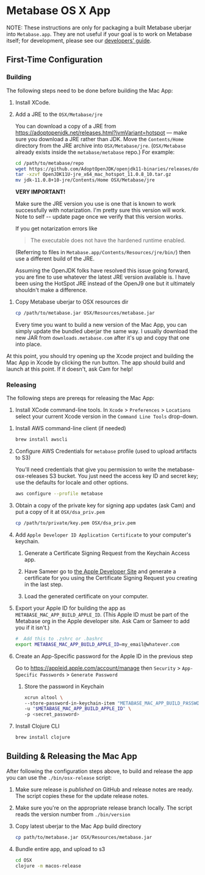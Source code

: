 # Metabase OS X App

NOTE: These instructions are only for packaging a built Metabase uberjar into `Metabase.app`. They are not useful if your goal is to work on Metabase itself; for development, please see
our [developers' guide](developers-guide.md).

## First-Time Configuration

### Building

The following steps need to be done before building the Mac App:

1.  Install XCode.

1.  Add a JRE to the `OSX/Metabase/jre`

    You can download a copy of a JRE from https://adoptopenjdk.net/releases.html?jvmVariant=hotspot — make sure you download a JRE rather than JDK. Move the `Contents/Home` directory from the JRE archive into `OSX/Metabase/jre`. (`OSX/Metabase` already exists inside the `metabase/metabase` repo.) For example:

    ```bash
    cd /path/to/metabase/repo
    wget https://github.com/AdoptOpenJDK/openjdk11-binaries/releases/download/jdk-11.0.8%2B10/OpenJDK11U-jre_x64_mac_hotspot_11.0.8_10.tar.gz
    tar -xzvf OpenJDK11U-jre_x64_mac_hotspot_11.0.8_10.tar.gz
    mv jdk-11.0.8+10-jre/Contents/Home OSX/Metabase/jre
    ```

    **VERY IMPORTANT!**

    Make sure the JRE version you use is one that is known to work successfully with notarization. I'm pretty sure this version will work. Note to self -- update page once we verify that this version works.

    If you get notarization errors like

    > The executable does not have the hardened runtime enabled.

    (Referring to files in `Metabase.app/Contents/Resources/jre/bin/`) then use a different build of the JRE.

    Assuming the OpenJDK folks have resolved this issue going forward, you are fine to use whatever the latest JRE version available is. I have been using the HotSpot JRE instead of the
    OpenJ9 one but it ultimately shouldn't make a difference.

1)  Copy Metabase uberjar to OSX resources dir

    ```bash
    cp /path/to/metabase.jar OSX/Resources/metabase.jar
    ```

    Every time you want to build a new version of the Mac App, you can simply update the bundled uberjar the same way. I usually download the new JAR from `downloads.metabase.com` after it's up and copy that one into place.

At this point, you should try opening up the Xcode project and building the Mac App in Xcode by clicking the run button. The app should build and launch at this point. If it doesn't, ask Cam for help!

### Releasing

The following steps are prereqs for releasing the Mac App:

1.  Install XCode command-line tools. In `Xcode` > `Preferences` > `Locations` select your current Xcode version in the `Command Line Tools` drop-down.

1)  Install AWS command-line client (if needed)

    ```bash
    brew install awscli
    ```

1)  Configure AWS Credentials for `metabase` profile (used to upload artifacts to S3)

    You'll need credentials that give you permission to write the metabase-osx-releases S3 bucket.
    You just need the access key ID and secret key; use the defaults for locale and other options.

    ```bash
    aws configure --profile metabase
    ```

1)  Obtain a copy of the private key for signing app updates (ask Cam) and put a copy of it at `OSX/dsa_priv.pem`

    ```bash
    cp /path/to/private/key.pem OSX/dsa_priv.pem
    ```

1)  Add `Apple Developer ID Application Certificate` to your computer's keychain.

    1) Generate a Certificate Signing Request from the Keychain Access app.
    
    1) Have Sameer go to [the Apple Developer Site](https://developer.apple.com/account/mac/certificate/) and generate a certificate for you using the Certificate Signing Request you creating in the last step.
    
    1) Load the generated certificate on your computer.

1)  Export your Apple ID for building the app as `METABASE_MAC_APP_BUILD_APPLE_ID`. (This Apple ID must be part of the Metabase org in the Apple developer site. Ask Cam or Sameer to add you if it isn't.)

    ```bash
    #  Add this to .zshrc or .bashrc
    export METABASE_MAC_APP_BUILD_APPLE_ID=my_email@whatever.com
    ```

1)  Create an App-Specific password for the Apple ID in the previous step

    Go to https://appleid.apple.com/account/manage then `Security` > `App-Specific Passwords` > `Generate Password`

    1.  Store the password in Keychain

        ```bash
        xcrun altool \
        --store-password-in-keychain-item "METABASE_MAC_APP_BUILD_PASSWORD" \
        -u "$METABASE_MAC_APP_BUILD_APPLE_ID" \
        -p <secret_password>
        ```

1)  Install Clojure CLI

    ```bash
    brew install clojure
    ```


## Building & Releasing the Mac App

After following the configuration steps above, to build and release the app you can use the `./bin/osx-release` script:

1. Make sure release is *published* on GitHub and release notes are ready. The script copies these for the update release notes.

1. Make sure you're on the appropriate release branch locally. The script reads the version number from `./bin/version`

1. Copy latest uberjar to the Mac App build directory

   ```bash
   cp path/to/metabase.jar OSX/Resources/metabase.jar
   ```

1. Bundle entire app, and upload to s3

   ```bash
   cd OSX
   clojure -m macos-release
   ```
